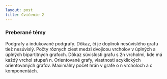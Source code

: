 ```yaml
---
layout: post
title: Cvičenie 2
---
```


### Preberané témy
Podgrafy a indukované podgrafy. Dôkaz, či je doplnok nesúvislého grafu tiež
nesúvislý. Počty rôznych ciest medzi dvojicou vrcholov v úplných a úplných
bipartitných grafoch. Dôkaz súvislosti grafu s 2n vrcholmi, kde má každý vrchol
stupeň n. Orientované grafy, vlastnosti acyklických orientovaných 
grafov. Maximálny počet hrán v grafe o n vrcholoch a c komponentách. 
